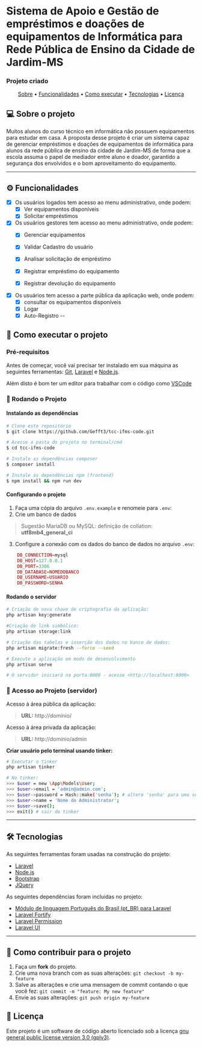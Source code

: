 # Sistema de Apoio e Gestão de empréstimos e doações de equipamentos de Informática para Rede Pública de Ensino da Cidade de Jardim-MS
###  Projeto criado 

<p align="center">
 <a href="#-sobre-o-projeto">Sobre</a> •
 <a href="#-funcionalidades">Funcionalidades</a> •
 <a href="#-como-executar-o-projeto">Como executar</a> • 
 <a href="#-tecnologias">Tecnologias</a> •  
 <a href="#user-content--licença">Licença</a>
</p>

## 💻 Sobre o projeto

Muitos alunos do curso técnico em informática não possuem equipamentos para estudar em casa. A proposta desse projeto é criar um sistema capaz de gerenciar empréstimos e doações de equipamentos de informática para alunos da rede pública de ensino da cidade de Jardim-MS de forma que a escola assuma o papel de mediador entre aluno e doador, garantido a segurança dos envolvidos e o bom aproveitamento do equipamento.

---

## ⚙️ Funcionalidades

- [X] Os usuários logados tem acesso ao menu administrativo, onde podem:
  - [X] Ver equipamentos disponíveis
  - [X] Solicitar empréstimos

- [X] Os usuários gestores tem acesso ao menu administrativo, onde podem:
  - [X] Gerenciar equipamentos
  - [X] Validar Cadastro do usuário
  - [X] Analisar solicitação de empréstimo
  - [X] Registrar empréstimo do equipamento
  - [X] Registrar devolução do equipamento
  


- [x] Os usuários tem acesso a parte pública da aplicação web, onde podem:
  - [x] consultar os equipamentos disponíveis
  - [x] Logar
  - [x] Auto-Registro
--
## 🚀 Como executar o projeto

### Pré-requisitos

Antes de começar, você vai precisar ter instalado em sua máquina as seguintes ferramentas: [Git](https://git-scm.com), [Laravel](https://laravel.com/docs/8.x/installation) e [Node.js](https://nodejs.org/en/).

Além disto é bom ter um editor para trabalhar com o código como [VSCode](https://code.visualstudio.com/)
### 🎲 Rodando o Projeto 

#### Instalando as dependências
```bash
# Clone este repositório
$ git clone https://github.com/Gefft3/tcc-ifms-code.git

# Acesse a pasta do projeto no terminal/cmd
$ cd tcc-ifms-code

# Instale as dependências composer
$ composer install

# Instale as dependências npm (frontend)
$ npm install && npm run dev
```
#### Configurando o projeto
1. Faça uma cópia do arquivo `.env.example` e renomeie para `.env`:
2. Crie um banco de dados
> Sugestão MariaDB ou MySQL: definição de collation: **utf8mb4_general_ci**

3. Configure a conexão com os dados do banco de dados no arquivo `.env`:
```php  
    DB_CONNECTION=mysql
    DB_HOST=127.0.0.1
    DB_PORT=3306
    DB_DATABASE=NOMEDOBANCO
    DB_USERNAME=USUARIO
    DB_PASSWORD=SENHA
```
#### Rodando o servidor
```bash    
# Criação de nova chave de criptografia da aplicação:
php artisan key:generate

#Criação do link simbólico:
php artisan storage:link

# Criação das tabelas e inserção dos dados no banco de dados:
php artisan migrate:fresh --force --seed

# Execute a aplicação em modo de desenvolvimento
php artisan serve

# O servidor iniciará na porta:8000 - acesse <http://localhost:8000>
```

### 🎲 Acesso ao Projeto (servidor)
Acesso à área pública da aplicação:
> **URL:** http://domínio/

Acesso à área privada da aplicação:
> **URL:** http://domínio/admin <br/> 

**Criar usuário pelo terminal usando tinker:**
```bash
# Executar o tinker
php artisan tinker

# No tinker: 
>>> $user = new \App\Models\User;
>>> $user->email = 'admin@admin.com';
>>> $user->password = Hash::make('senha'); # altere 'senha' para uma senha forte
>>> $user->name = 'Nome do Administrator';
>>> $user->save();
>>> exit() # sair do tinker
```
---
## 🛠 Tecnologias

As seguintes ferramentas foram usadas na construção do projeto:

- [Laravel](https://laravel.com/docs)
- [Node.js](https://nodejs.org/en/)
- [Bootstrap](https://getbootstrap.com/)
- [JQuery](https://jquery.com/)

As seguintes dependências foram incluidas no projeto:
- [Módulo de linguagem Português do Brasil (pt_BR) para Laravel](https://github.com/lucascudo/laravel-pt-BR-localization)
- [Laravel Fortify](https://github.com/laravel/fortify)
- [Laravel Permission](https://github.com/spatie/laravel-permission)
- [Laravel UI](https://github.com/laravel/ui)
---
## 💪 Como contribuir para o projeto

1. Faça um **fork** do projeto.
2. Crie uma nova branch com as suas alterações: `git checkout -b my-feature`
3. Salve as alterações e crie uma mensagem de commit contando o que você fez: `git commit -m "feature: My new feature"`
4. Envie as suas alterações: `git push origin my-feature`

## 📝 Licença

Este projeto é um software de código aberto licenciado sob a licença [gnu general public license version 3.0 (gplv3)](./LICENSE).
